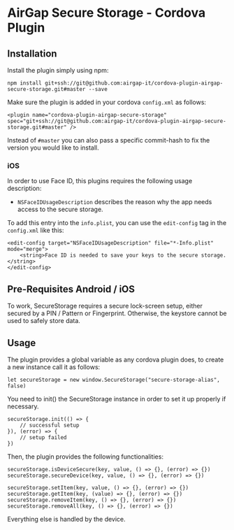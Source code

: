 # AirGap Secure Storage - Cordova Plugin

## Installation
Install the plugin simply using npm:

```
npm install git+ssh://git@github.com:airgap-it/cordova-plugin-airgap-secure-storage.git#master --save
```

Make sure the plugin is added in your cordova `config.xml` as follows:

```
<plugin name="cordova-plugin-airgap-secure-storage" spec="git+ssh://git@github.com:airgap-it/cordova-plugin-airgap-secure-storage.git#master" />
```

Instead of `#master` you can also pass a specific commit-hash to fix the version you would like to install.

### iOS

In order to use Face ID, this plugins requires the following usage description:

* `NSFaceIDUsageDescription` describes the reason why the app needs access to the secure storage. 

To add this entry into the `info.plist`, you can use the `edit-config` tag in the `config.xml` like this:

```
<edit-config target="NSFaceIDUsageDescription" file="*-Info.plist" mode="merge">
    <string>Face ID is needed to save your keys to the secure storage.</string>
</edit-config>
```

## Pre-Requisites Android / iOS
To work, SecureStorage requires a secure lock-screen setup, either secured by a PIN / Pattern or Fingerprint. Otherwise, the keystore cannot be used to safely store data.

## Usage
The plugin provides a global variable as any cordova plugin does, to create a new instance call it as follows:

```
let secureStorage = new window.SecureStorage("secure-storage-alias", false)
```

You need to init() the SecureStorage instance in order to set it up properly if necessary.

```
secureStorage.init(() => {
    // successful setup
}), (error) => {
    // setup failed
})
```

Then, the plugin provides the following functionalities:

```
secureStorage.isDeviceSecure(key, value, () => {}, (error) => {})
secureStorage.secureDevice(key, value, () => {}, (error) => {})

secureStorage.setItem(key, value, () => {}, (error) => {})
secureStorage.getItem(key, (value) => {}, (error) => {})
secureStorage.removeItem(key, () => {}, (error) => {})
secureStorage.removeAll(key, () => {}, (error) => {})
```

Everything else is handled by the device.